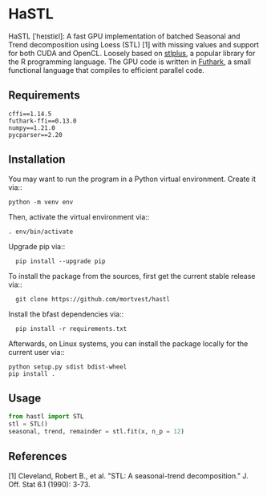 # HaSTL
HaSTL \[ˈheɪstiɛl\]: A fast GPU implementation of batched Seasonal and Trend
decomposition using Loess (STL) [1] with missing values and support for both
CUDA and OpenCL. Loosely based on [stlplus](https://github.com/hafen/stlplus), a
popular library for the R programming language. The GPU code is written in
[Futhark](https://futhark-lang.org/), a small functional language that compiles
to efficient parallel code.
## Requirements
```
cffi==1.14.5
futhark-ffi==0.13.0
numpy==1.21.0
pycparser==2.20
```
## Installation
You may want to run the program in a Python virtual environment. Create it via::
```
python -m venv env
```

Then, activate the virtual environment via::
```
. env/bin/activate
```

Upgrade pip via::
```
  pip install --upgrade pip
```

To install the package from the sources, first get the current stable release via::
```
  git clone https://github.com/mortvest/hastl
```

Install the bfast dependencies via::
```
  pip install -r requirements.txt
```

Afterwards, on Linux systems, you can install the package locally for the current user via::
```
python setup.py sdist bdist-wheel
pip install .
```
## Usage
```python
from hastl import STL
stl = STL()
seasonal, trend, remainder = stl.fit(x, n_p = 12)

```
## References
[1] Cleveland, Robert B., et al. "STL: A seasonal-trend decomposition." J. Off. Stat 6.1 (1990): 3-73.
